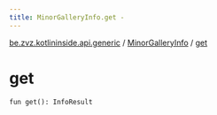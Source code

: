 ```yaml
---
title: MinorGalleryInfo.get - 
---
```


[be.zvz.kotlininside.api.generic](../index.html) / [MinorGalleryInfo](index.html) / [get](./get.html)

# get

`fun get(): InfoResult`